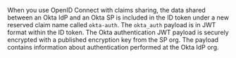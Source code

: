 When you use OpenID Connect with claims sharing, the data shared between an Okta IdP and an Okta SP is included in the ID token under a new reserved claim name called `okta-auth`. The `okta_auth` payload is in JWT format within the ID token. The Okta authentication JWT payload is securely encrypted with a published encryption key from the SP org. The payload contains information about authentication performed at the Okta IdP org.